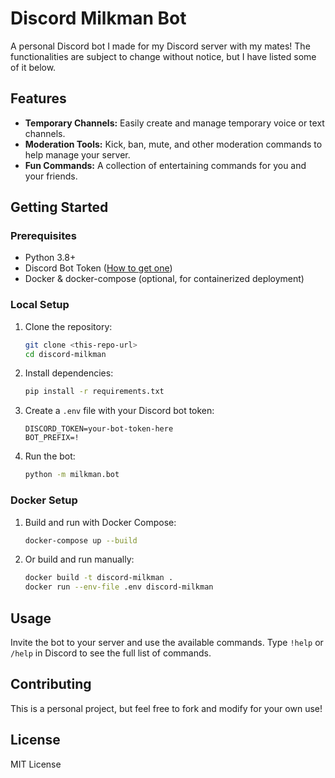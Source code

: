 # Discord Milkman Bot

A personal Discord bot I made for my Discord server with my mates! The functionalities are subject to change without notice, but I have listed some of it below.

## Features
- **Temporary Channels:** Easily create and manage temporary voice or text channels.
- **Moderation Tools:** Kick, ban, mute, and other moderation commands to help manage your server.
- **Fun Commands:** A collection of entertaining commands for you and your friends.

## Getting Started

### Prerequisites
- Python 3.8+
- Discord Bot Token ([How to get one](https://discord.com/developers/applications))
- Docker & docker-compose (optional, for containerized deployment)

### Local Setup
1. Clone the repository:
   ```bash
   git clone <this-repo-url>
   cd discord-milkman
   ```
2. Install dependencies:
   ```bash
   pip install -r requirements.txt
   ```
3. Create a `.env` file with your Discord bot token:
   ```env
   DISCORD_TOKEN=your-bot-token-here
   BOT_PREFIX=!
   ```
4. Run the bot:
   ```bash
   python -m milkman.bot
   ```

### Docker Setup
1. Build and run with Docker Compose:
   ```bash
   docker-compose up --build
   ```
2. Or build and run manually:
   ```bash
   docker build -t discord-milkman .
   docker run --env-file .env discord-milkman
   ```

## Usage
Invite the bot to your server and use the available commands. Type `!help` or `/help` in Discord to see the full list of commands.

## Contributing
This is a personal project, but feel free to fork and modify for your own use!

## License
MIT License
